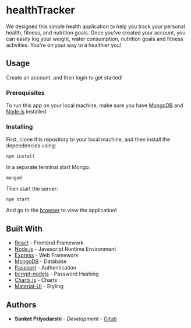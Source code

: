 # healthTracker

We designed this simple health application to help you track your personal health, fitness, and nutrition goals. Once you've created your account, you can easily log your weight, water consumption, nutrition goals and fitness activities. You're on your way to a healthier you!

## Usage

Create an account, and then login to get started!

### Prerequisites

To run this app on your local machine, make sure you have [MongoDB](https://www.mongodb.com/download-center#community) and [Node.js](https://nodejs.org/en/download/) installed.

### Installing

First, clone this repository to your local machine, and then install the dependencies using:

```
npm install
```

In a separate terminal start Mongo:

```
mongod
```


Then start the server:

```
npm start
```

And go to the [browser](http://localhost:3000) to view the application!


## Built With

* [React](https://reactjs.org/) - Frontend Framework
* [Node.js](https://nodejs.org/en/) - Javascript Runtime Environment
* [Express](https://expressjs.com/) - Web Framework
* [MongoDB](https://www.mongodb.com/) - Database
* [Passport](https://http://www.passportjs.org/) - Authentication
* [bcrypt-nodejs](https://www.npmjs.com/package/bcrypt-nodejs) - Password Hashing
* [Charts.js](https://www.chartjs.org/) - Charts
* [Material-UI](https://http://material-ui.com/) - Styling



## Authors

* **Sanket Priyadarshi** - *Development* - [Gitub](https://github.com/Sanket9122)


